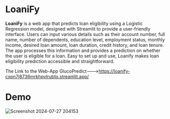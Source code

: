 # LoaniFy
**LoaniFy** is a web app that predicts loan eligibility using a Logistic Regression model, designed with Streamlit to provide a user-friendly interface. Users can input various details such as their account number, full name, number of dependents, education level, employment status, monthly income, desired loan amount, loan duration, credit history, and loan tenure. The app processes this information and provides a prediction on whether the user is eligible for a loan. Easy to set up and use, Loanify makes loan eligibility prediction accessible and straightforward. 

The Link to the Web-App GlucoPredict--->https://loanify-cxpn7j8736mrkhpvlrubto.streamlit.app/

# Demo

![Screenshot 2024-07-27 204153](https://github.com/user-attachments/assets/5b45cc0b-56b4-41e3-87ef-37905e422966)
